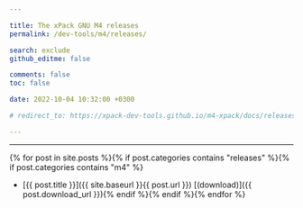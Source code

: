 ```yaml
---

title: The xPack GNU M4 releases
permalink: /dev-tools/m4/releases/

search: exclude
github_editme: false

comments: false
toc: false

date: 2022-10-04 10:32:00 +0300

# redirect_to: https://xpack-dev-tools.github.io/m4-xpack/docs/releases/

---
```


___
{% for post in site.posts %}{% if post.categories contains "releases" %}{% if post.categories contains "m4" %}
* [{{ post.title }}]({{ site.baseurl }}{{ post.url }}) [(download)]({{ post.download_url }}){% endif %}{% endif %}{% endfor %}
